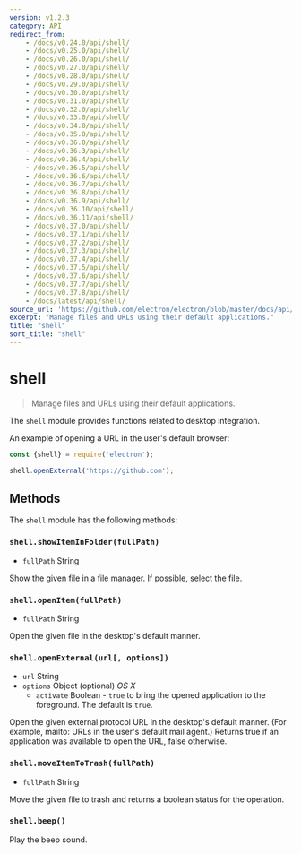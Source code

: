 ```yaml
---
version: v1.2.3
category: API
redirect_from:
    - /docs/v0.24.0/api/shell/
    - /docs/v0.25.0/api/shell/
    - /docs/v0.26.0/api/shell/
    - /docs/v0.27.0/api/shell/
    - /docs/v0.28.0/api/shell/
    - /docs/v0.29.0/api/shell/
    - /docs/v0.30.0/api/shell/
    - /docs/v0.31.0/api/shell/
    - /docs/v0.32.0/api/shell/
    - /docs/v0.33.0/api/shell/
    - /docs/v0.34.0/api/shell/
    - /docs/v0.35.0/api/shell/
    - /docs/v0.36.0/api/shell/
    - /docs/v0.36.3/api/shell/
    - /docs/v0.36.4/api/shell/
    - /docs/v0.36.5/api/shell/
    - /docs/v0.36.6/api/shell/
    - /docs/v0.36.7/api/shell/
    - /docs/v0.36.8/api/shell/
    - /docs/v0.36.9/api/shell/
    - /docs/v0.36.10/api/shell/
    - /docs/v0.36.11/api/shell/
    - /docs/v0.37.0/api/shell/
    - /docs/v0.37.1/api/shell/
    - /docs/v0.37.2/api/shell/
    - /docs/v0.37.3/api/shell/
    - /docs/v0.37.4/api/shell/
    - /docs/v0.37.5/api/shell/
    - /docs/v0.37.6/api/shell/
    - /docs/v0.37.7/api/shell/
    - /docs/v0.37.8/api/shell/
    - /docs/latest/api/shell/
source_url: 'https://github.com/electron/electron/blob/master/docs/api/shell.md'
excerpt: "Manage files and URLs using their default applications."
title: "shell"
sort_title: "shell"
---
```


# shell

> Manage files and URLs using their default applications.

The `shell` module provides functions related to desktop integration.

An example of opening a URL in the user's default browser:

```javascript
const {shell} = require('electron');

shell.openExternal('https://github.com');
```

## Methods

The `shell` module has the following methods:

### `shell.showItemInFolder(fullPath)`

* `fullPath` String

Show the given file in a file manager. If possible, select the file.

### `shell.openItem(fullPath)`

* `fullPath` String

Open the given file in the desktop's default manner.

### `shell.openExternal(url[, options])`

* `url` String
* `options` Object (optional) _OS X_
  * `activate` Boolean - `true` to bring the opened application to the
    foreground. The default is `true`.

Open the given external protocol URL in the desktop's default manner. (For
example, mailto: URLs in the user's default mail agent.) Returns true if an
application was available to open the URL, false otherwise.

### `shell.moveItemToTrash(fullPath)`

* `fullPath` String

Move the given file to trash and returns a boolean status for the operation.

### `shell.beep()`

Play the beep sound.
